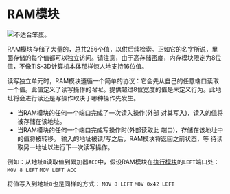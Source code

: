 # RAM模块
![不适合笨蛋。](item:tis3d:random_access_memory_module)

RAM模块存储了大量的，总共256个值，以供后续检索。正如它的名字所说，里面存储的每个值都可以独立访问。请注意，由于高存储密度，内存模块限定为8位值，不像TIS-3D计算机本体那样惊人地支持16位值。

读写独立单元时，RAM模块遵循一个简单的协议：它会先从自己的任意端口读取一个值。此值定义了读写操作的*地址*。提供超过8位宽度的值是未定义行为。此地址将会进行读还是写操作取决于哪种操作先发生。
- 当RAM模块的任何一个端口完成了一次读入操作(外部 对其写入)，读入的值将被存储在该地址。
- 当RAM模块的任何一个端口完成写操作时(外部读取此 端口)，存储在该地址中的值将被转移。
输入的地址被读/写之后，RAM模块将返回之前状态，等 待读取另一地址以进行下一次读写操作。

例如：从地址`8`读取值到累加器`ACC`中，假设RAM模块在[执行模块](execution_module.md)的`LEFT`端口处：
`MOV 8 LEFT`
`MOV LEFT ACC`

将值写入到地址`8`也是同样的方式：
`MOV 8 LEFT`
`MOV 0x42 LEFT`
